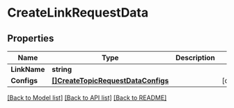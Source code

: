 # CreateLinkRequestData

## Properties

Name | Type | Description | Notes
------------ | ------------- | ------------- | -------------
**LinkName** | **string** |  | 
**Configs** | [**[]CreateTopicRequestDataConfigs**](CreateTopicRequestData_configs.md) |  | [optional] 

[[Back to Model list]](../README.md#documentation-for-models) [[Back to API list]](../README.md#documentation-for-api-endpoints) [[Back to README]](../README.md)


